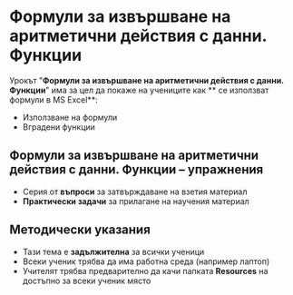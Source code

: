 # Формули за извършване на аритметични действия с данни. Функции 

Урокът "**Формули за извършване на аритметични действия с данни. Функции**" има за цел да покаже на учениците как ** се използват формули в MS Excel**:
- Използване на формули
- Вградени функции

## Формули за извършване на аритметични действия с данни. Функции – упражнения
  - Серия от **въпроси** за затвърждаване на взетия материал
  - **Практически задачи** за прилагане на научения материал

## Методически указания
  - Тази тема е **задължителна** за всички ученици
  - Всеки ученик трябва да има работна среда (например лаптоп)
  - Учителят трябва предварително да качи папката **Resources** на достъпно за всеки ученик място
